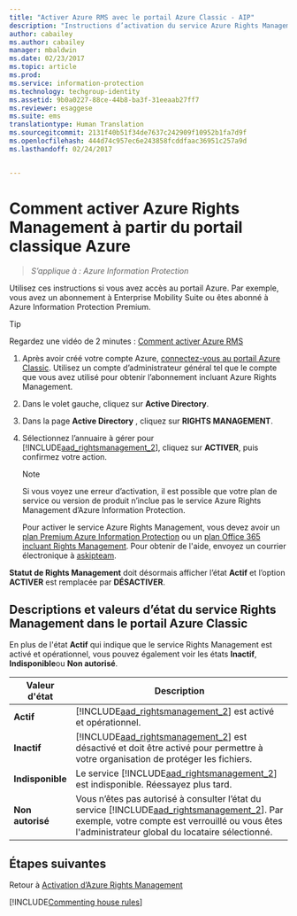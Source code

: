```yaml
---
title: "Activer Azure RMS avec le portail Azure Classic - AIP"
description: "Instructions d’activation du service Azure Rights Management quand vous avez accès au portail Azure. Par exemple, vous avez un abonnement à Enterprise Mobility Suite ou êtes abonné à Azure Information Protection Premium."
author: cabailey
ms.author: cabailey
manager: mbaldwin
ms.date: 02/23/2017
ms.topic: article
ms.prod: 
ms.service: information-protection
ms.technology: techgroup-identity
ms.assetid: 9b0a0227-88ce-44b8-ba3f-31eeaab27ff7
ms.reviewer: esaggese
ms.suite: ems
translationtype: Human Translation
ms.sourcegitcommit: 2131f40b51f34de7637c242909f10952b1fa7d9f
ms.openlocfilehash: 444d74c957ec6e243858fcddfaac36951c257a9d
ms.lasthandoff: 02/24/2017


---
```


# <a name="how-to-activate-azure-rights-management-from-the-azure-classic-portal"></a>Comment activer Azure Rights Management à partir du portail classique Azure

>*S’applique à : Azure Information Protection*


Utilisez ces instructions si vous avez accès au portail Azure. Par exemple, vous avez un abonnement à Enterprise Mobility Suite ou êtes abonné à Azure Information Protection Premium.

> [!TIP]
> Regardez une vidéo de 2 minutes : [Comment activer Azure RMS](https://channel9.msdn.com/series/pit-stop-enterprise-mobility-suite/activate-azure-rms)

1.  Après avoir créé votre compte Azure, [connectez-vous au portail Azure Classic](http://go.microsoft.com/fwlink/p/?LinkID=275081). Utilisez un compte d’administrateur général tel que le compte que vous avez utilisé pour obtenir l’abonnement incluant Azure Rights Management.

2.  Dans le volet gauche, cliquez sur **Active Directory**.

3.  Dans la page **Active Directory** , cliquez sur **RIGHTS MANAGEMENT**.

4.  Sélectionnez l’annuaire à gérer pour [!INCLUDE[aad_rightsmanagement_2](../includes/aad_rightsmanagement_2_md.md)], cliquez sur **ACTIVER**, puis confirmez votre action.

    > [!NOTE]
    >Si vous voyez une erreur d’activation, il est possible que votre plan de service ou version de produit n’inclue pas le service Azure Rights Management d’Azure Information Protection.
    >
    >Pour activer le service Azure Rights Management, vous devez avoir un [plan Premium Azure Information Protection](https://www.microsoft.com/en-us/cloud-platform/azure-information-protection-pricing) ou un [plan Office 365 incluant Rights Management](http://download.microsoft.com/download/E/C/F/ECF42E71-4EC0-48FF-AA00-577AC14D5B5C/Azure_Information_Protection_licensing_datasheet_EN-US.pdf). Pour obtenir de l'aide, envoyez un courrier électronique à [askipteam](mailto:askipteam?subject=I%20cannot%20activate%20RMS).


**Statut de Rights Management** doit désormais afficher l’état **Actif** et l’option **ACTIVER** est remplacée par **DÉSACTIVER**.

## <a name="rights-management-status-values-and-descriptions-in-the-azure-classic-portal"></a>Descriptions et valeurs d’état du service Rights Management dans le portail Azure Classic
En plus de l'état **Actif** qui indique que le service Rights Management est activé et opérationnel, vous pouvez également voir les états **Inactif**, **Indisponible**ou **Non autorisé**.

|Valeur d'état|Description|
|----------------|---------------|
|**Actif**|[!INCLUDE[aad_rightsmanagement_2](../includes/aad_rightsmanagement_2_md.md)] est activé et opérationnel.|
|**Inactif**|[!INCLUDE[aad_rightsmanagement_2](../includes/aad_rightsmanagement_2_md.md)] est désactivé et doit être activé pour permettre à votre organisation de protéger les fichiers.|
|**Indisponible**|Le service [!INCLUDE[aad_rightsmanagement_2](../includes/aad_rightsmanagement_2_md.md)] est indisponible. Réessayez plus tard.|
|**Non autorisé**|Vous n’êtes pas autorisé à consulter l’état du service [!INCLUDE[aad_rightsmanagement_2](../includes/aad_rightsmanagement_2_md.md)]. Par exemple, votre compte est verrouillé ou vous êtes l'administrateur global du locataire sélectionné.|

## <a name="next-steps"></a>Étapes suivantes
Retour à [Activation d’Azure Rights Management](activate-service.md)

[!INCLUDE[Commenting house rules](../includes/houserules.md)]
